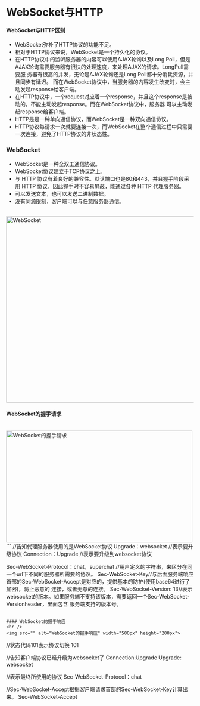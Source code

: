 # WebSocket与HTTP
#### WebSocket与HTTP区别
- WebSocket弥补了HTTP协议的功能不足。
- 相对于HTTP协议来说，WebSocket是一个持久化的协议。
- 在HTTP协议中的监听服务器的内容可以使用AJAX轮询以及Long Poll，但是AJAX轮询需要服务器有很快的处理速度，来处理AJAX的请求。LongPull需要服
务器有很高的并发，无论是AJAX轮询还是Long Poll都十分消耗资源，并且同步有延迟。
而在WebSocket协议中，当服务器的内容发生改变时，会主动发起response给客户端。
- 在HTTP协议中，一个request对应着一个response，并且这个response是被动的，不能主动发起response。而在WebSocket协议中，服务器
可以主动发起response给客户端。
- HTTP是是一种单向通信协议，而WebSocket是一种双向通信协议。
- HTTP协议每请求一次就要连接一次，而WebSocket在整个通信过程中只需要一次连接，避免了HTTP协议的非状态性。

### WebSocket
- WebSocket是一种全双工通信协议。
- WebSocket协议建立于TCP协议之上。
- 与 HTTP 协议有着良好的兼容性。默认端口也是80和443，并且握手阶段采用 HTTP 协议，因此握手时不容易屏蔽，能通过各种 
HTTP 代理服务器。
- 可以发送文本，也可以发送二进制数据。
- 没有同源限制，客户端可以与任意服务器通信。
<br />
<img src="" alt="WebSocket" width="700px" height="500px">



#### WebSocket的握手请求
<br />
<img src="" alt="WebSocket的握手请求" width="500px" height="300px">
```
//告知代理服务器使用的是WebSocket协议
Upgrade：websocket //表示要升级协议
Connection：Upgrade //表示要升级到websocket协议

Sec-WebSocket-Protocol：chat，superchat //用户定义的字符串，来区分在同一个url下不同的服务器所需要的协议。
Sec-WebSocket-Key//与后面服务端响应首部的Sec-WebSocket-Accept是对应的，提供基本的防护(使用base64进行了加密)，防止恶意的
连接，或者无意的连接。
Sec-WebSocket-Version: 13//表示websocket的版本。如果服务端不支持该版本，需要返回一个Sec-WebSocket-Versionheader，里面包含
服务端支持的版本号。

```

#### WebSocket的握手响应
<br />
<img src="" alt="WebSocket的握手响应" width="500px" height="200px">
```
//状态代码101表示协议切换
101

//告知客户端协议已经升级为websocket了
Connection:Upgrade
Upgrade: websocket

//表示最终所使用的协议
Sec-WebSocket-Protocol：chat

//Sec-WebSocket-Accept根据客户端请求首部的Sec-WebSocket-Key计算出来。
Sec-WebSocket-Accept

```







